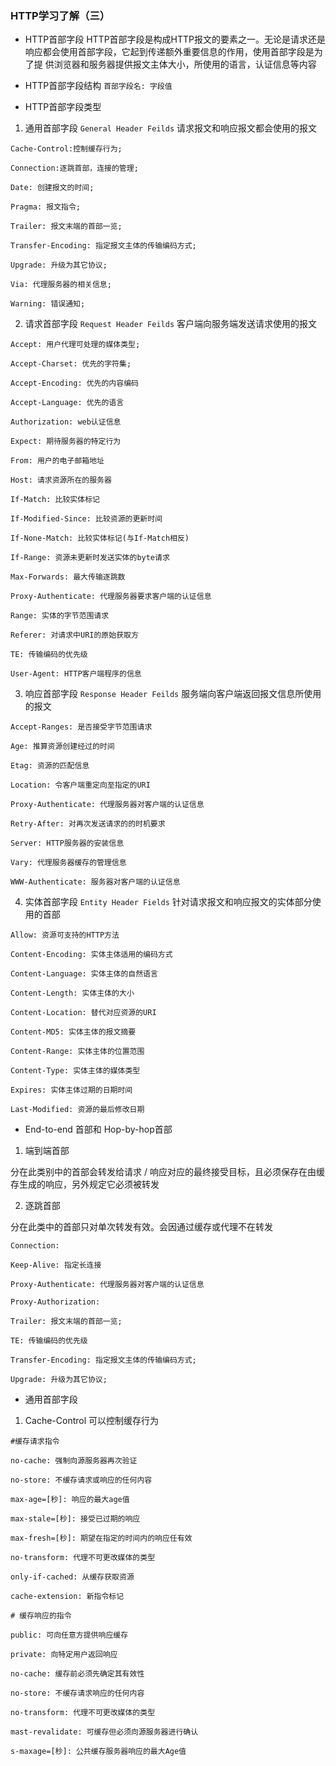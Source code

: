 ### HTTP学习了解（三）

* HTTP首部字段 HTTP首部字段是构成HTTP报文的要素之一。无论是请求还是响应都会使用首部字段，它起到传递额外重要信息的作用，使用首部字段是为了提
供浏览器和服务器提供报文主体大小，所使用的语言，认证信息等内容

* HTTP首部字段结构 ``首部字段名: 字段值``

* HTTP首部字段类型

1. 通用首部字段 ``General Header Feilds`` 请求报文和响应报文都会使用的报文

```http request
Cache-Control:控制缓存行为;

Connection:逐跳首部，连接的管理;

Date: 创建报文的时间;

Pragma: 报文指令;

Trailer: 报文末端的首部一览;

Transfer-Encoding: 指定报文主体的传输编码方式;

Upgrade: 升级为其它协议;

Via: 代理服务器的相关信息;

Warning: 错误通知;

```

2. 请求首部字段 ``Request Header Feilds`` 客户端向服务端发送请求使用的报文

```http request
Accept: 用户代理可处理的媒体类型;

Accept-Charset: 优先的字符集;

Accept-Encoding: 优先的内容编码

Accept-Language: 优先的语言

Authorization: web认证信息

Expect: 期待服务器的特定行为

From: 用户的电子邮箱地址

Host: 请求资源所在的服务器

If-Match: 比较实体标记

If-Modified-Since: 比较资源的更新时间

If-None-Match: 比较实体标记(与If-Match相反)

If-Range: 资源未更新时发送实体的byte请求

Max-Forwards: 最大传输逐跳数

Proxy-Authenticate: 代理服务器要求客户端的认证信息

Range: 实体的字节范围请求

Referer: 对请求中URI的原始获取方

TE: 传输编码的优先级

User-Agent: HTTP客户端程序的信息

```

3. 响应首部字段 ``Response Header Feilds`` 服务端向客户端返回报文信息所使用的报文

```http request
Accept-Ranges: 是否接受字节范围请求

Age: 推算资源创建经过的时间

Etag: 资源的匹配信息

Location: 令客户端重定向至指定的URI

Proxy-Authenticate: 代理服务器对客户端的认证信息

Retry-After: 对再次发送请求的的时机要求

Server: HTTP服务器的安装信息

Vary: 代理服务器缓存的管理信息

WWW-Authenticate: 服务器对客户端的认证信息

```

4. 实体首部字段 ``Entity Header Fields`` 针对请求报文和响应报文的实体部分使用的首部

```http request
Allow: 资源可支持的HTTP方法

Content-Encoding: 实体主体适用的编码方式

Content-Language: 实体主体的自然语言

Content-Length: 实体主体的大小

Content-Location: 替代对应资源的URI

Content-MD5: 实体主体的报文摘要

Content-Range: 实体主体的位置范围

Content-Type: 实体主体的媒体类型

Expires: 实体主体过期的日期时间

Last-Modified: 资源的最后修改日期

```

* End-to-end 首部和 Hop-by-hop首部

1. 端到端首部

分在此类别中的首部会转发给请求 / 响应对应的最终接受目标，且必须保存在由缓存生成的响应，另外规定它必须被转发

2. 逐跳首部

分在此类中的首部只对单次转发有效。会因通过缓存或代理不在转发

```http request
Connection:

Keep-Alive: 指定长连接

Proxy-Authenticate: 代理服务器对客户端的认证信息

Proxy-Authorization: 

Trailer: 报文末端的首部一览;

TE: 传输编码的优先级

Transfer-Encoding: 指定报文主体的传输编码方式;

Upgrade: 升级为其它协议;

```


* 通用首部字段

1. Cache-Control  可以控制缓存行为

```http request
#缓存请求指令

no-cache: 强制向源服务器再次验证

no-store: 不缓存请求或响应的任何内容

max-age=[秒]: 响应的最大age值

max-stale=[秒]: 接受已过期的响应

max-fresh=[秒]: 期望在指定的时间内的响应任有效

no-transform: 代理不可更改媒体的类型

only-if-cached: 从缓存获取资源

cache-extension: 新指令标记

```

```http request
# 缓存响应的指令

public: 可向任意方提供响应缓存

private: 向特定用户返回响应

no-cache: 缓存前必须先确定其有效性

no-store: 不缓存请求响应的任何内容

no-transform: 代理不可更改媒体的类型

mast-revalidate: 可缓存但必须向源服务器进行确认

s-maxage=[秒]: 公共缓存服务器响应的最大Age值

```






































